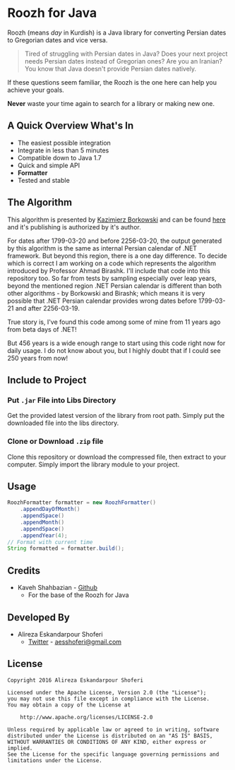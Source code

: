 # Roozh for Java
Roozh (means *day* in Kurdish) is a Java library for converting Persian dates to Gregorian dates and vice versa.

> Tired of struggling with Persian dates in Java? Does your next project needs Persian dates instead of Gregorian ones? Are you an Iranian? You know that Java doesn't provide Persian dates natively.

If these questions seem familiar, the Roozh is the one here can help you achieve your goals.

**Never** waste your time again to search for a library or making new one.

## A Quick Overview What's In
* The easiest possible integration
* Integrate in less than 5 minutes
* Compatible down to Java 1.7
* Quick and simple API
* **Formatter**
* Tested and stable

## The Algorithm
This algorithm is presented by [Kazimierz Borkowski](http://www.astro.uni.torun.pl/~kb/personal.html) and can be found [here](http://www.astro.uni.torun.pl/~kb/Papers/EMP/PersianC-EMP.htm) and it's publishing is authorized by it's author.

For dates after 1799-03-20 and before 2256-03-20, the output generated by this algorithm is the same as internal Persian calendar of .NET framework. But beyond this region, there is a one day difference. To decide which is correct I am working on a code which represents the algorithm introduced by Professor Ahmad Birashk. I'll include that code into this repository too. So far from tests by sampling especially over leap years, beyond the mentioned region .NET Persian calendar is different than both other algorithms - by Borkowski and Birashk; which means it is very possible that .NET Persian calendar provides wrong dates before 1799-03-21 and after 2256-03-19.

True story is, I've found this code among some of mine from 11 years ago from beta days of .NET!

But 456 years is a wide enough range to start using this code right now for daily usage. I do not know about you, but I highly doubt that if I could see 250 years from now!

## Include to Project
### Put `.jar` File into Libs Directory
Get the provided latest version of the library from root path. Simply put the downloaded file into the libs directory.

### Clone or Download `.zip` file
Clone this repository or download the compressed file, then extract to your computer. Simply import the library module to your project.

## Usage
```java
RoozhFormatter formatter = new RoozhFormatter()
    .appendDayOfMonth()
    .appendSpace()
    .appendMonth()
    .appendSpace()
    .appendYear(4);
// Format with current time
String formatted = formatter.build();
```

## Credits
- Kaveh Shahbazian - [Github](https://github.com/dc0d)
    - For the base of the Roozh for Java

## Developed By
- Alireza Eskandarpour Shoferi
    - [Twitter](https://twitter.com/enormoustheory) - [aesshoferi@gmail.com](mailto:aesshoferi@gmail.com)

## License
    Copyright 2016 Alireza Eskandarpour Shoferi
    
    Licensed under the Apache License, Version 2.0 (the "License");
    you may not use this file except in compliance with the License.
    You may obtain a copy of the License at
    
		http://www.apache.org/licenses/LICENSE-2.0
    
    Unless required by applicable law or agreed to in writing, software
    distributed under the License is distributed on an "AS IS" BASIS,
    WITHOUT WARRANTIES OR CONDITIONS OF ANY KIND, either express or implied.
    See the License for the specific language governing permissions and
    limitations under the License.